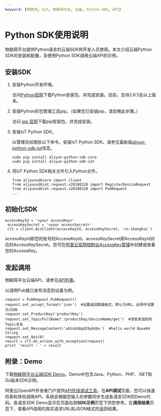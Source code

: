 ```yaml
---
keyword: [物联网, IoT, 物联网平台, 设备, Python SDK, API]
---
```


# Python SDK使用说明

物联网平台提供Python语言的云端SDK供开发人员使用。本文介绍云端Python SDK的安装和配置，及使用Python SDK调用云端API的示例。

## 安装SDK

1.  安装Python开发环境。

    访问[Python官网](https://www.python.org/downloads/)下载Python安装包，并完成安装。目前，支持2.6.5及以上版本。

2.  安装Python的包管理工具pip。（如果您已安装pip，请忽略此步骤。）

    访问 [pip 官网](https://pip.pypa.io/en/stable/installing/)下载pip安装包，并完成安装。

3.  安装IoT Python SDK。

    以管理员权限执以下命令，安装IoT Python SDK。请参见最新版[aliyun-python-sdk-iot](https://github.com/aliyun/aliyun-openapi-python-sdk/tree/master/aliyun-python-sdk-iot)信息。

    ```
    sudo pip install aliyun-python-sdk-core
    sudo pip install aliyun-python-sdk-iot
    ```

4.  将IoT Python SDK相关文件引入Python文件。

    ```
    from aliyunsdkcore import client
    from aliyunsdkiot.request.v20180120 import RegisterDeviceRequest
    from aliyunsdkiot.request.v20180120 import PubRequest
    ...
    ```


## 初始化SDK

```
accessKeyId = '<your accessKey>'
 accessKeySecret = '<your accessSecret>'
 clt = client.AcsClient(accessKeyId, accessKeySecret, 'cn-shanghai')
```

accessKeyId即您的账号的AccessKeyId，accessKeySecret即AccessKeyId对应的AccessKeySecret。您可在[阿里云官网控制台AccessKey管理](https://ak-console.aliyun.com)中创建或查看您的AccessKey。

## 发起调用

物联网平台云端API，请参见[API列表](/cn.zh-CN/云端开发指南/云端API参考/API列表.md)。

以调用Pub接口发布消息到设备为例。

```
request = PubRequest.PubRequest()
request.set_accept_format('json')  #设置返回数据格式，默认为XML，此例中设置为JSON
request.set_ProductKey('productKey')
request.set_TopicFullName('/productKey/deviceName/get')  #消息发送到的Topic全名
request.set_MessageContent('aGVsbG8gd29ybGQ=')  #hello world Base64 String
request.set_Qos(0)
result = clt.do_action_with_exception(request)
print 'result : ' + result
```

## 附录：Demo

下载[物联网平台云端SDK Demo](https://github.com/aliyun/iotx-api-demo)。Demo中包含Java、Python、PHP、.NET和Go版本SDK示例。

阿里云OpenAPI开发者门户提供[API在线调试工具](https://next.api.aliyun.com/api/Iot)。在**API调试**页面，您可以快速检索和体验调用API。系统会根据您输入的参数同步生成各语言SDK的Demo代码。各语言SDK Demo显示在页面右侧**SDK示例**页签下供您参考。在**调用结果**页签下，查看API调用的真实请求URL和JSON格式的返回结果。

